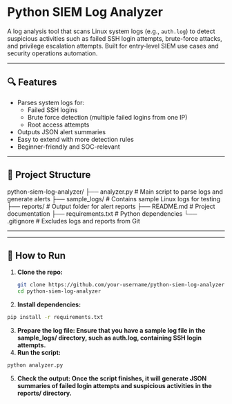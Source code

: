 # Python SIEM Log Analyzer

A log analysis tool that scans Linux system logs (e.g., `auth.log`) to detect suspicious activities such as failed SSH login attempts, brute-force attacks, and privilege escalation attempts. Built for entry-level SIEM use cases and security operations automation.

---

## 🔍 Features

- Parses system logs for:
  - Failed SSH logins
  - Brute force detection (multiple failed logins from one IP)
  - Root access attempts
- Outputs JSON alert summaries
- Easy to extend with more detection rules
- Beginner-friendly and SOC-relevant

---

## 📁 Project Structure
python-siem-log-analyzer/ ├── analyzer.py # Main script to parse logs and generate alerts ├── sample_logs/ # Contains sample Linux logs for testing ├── reports/ # Output folder for alert reports ├── README.md # Project documentation ├── requirements.txt # Python dependencies └── .gitignore # Excludes logs and reports from Git

---


---

## 🚀 How to Run

1. **Clone the repo:**
   ```bash
   git clone https://github.com/your-username/python-siem-log-analyzer.git
   cd python-siem-log-analyzer
   ````
2. **Install dependencies:**
  ```bash
  pip install -r requirements.txt
   ````
3. **Prepare the log file: Ensure that you have a sample log file in the sample_logs/ directory, such as auth.log, containing SSH login attempts.**
4. **Run the script:**
  ```bash
  python analyzer.py
 ```
5. **Check the output: Once the script finishes, it will generate JSON summaries of failed login attempts and suspicious activities in the reports/ directory.**



